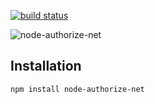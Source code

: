 [![build status](https://travis-ci.org/continuous-software/node-authorize-net.svg?branch=master)](https://travis-ci.org/continuous-software/node-authorize-net)

![node-authorize-net](http://ignitiondeck.com/id/wp-content/uploads/2013/08/authorize-net.png)

## Installation

`npm install node-authorize-net`
